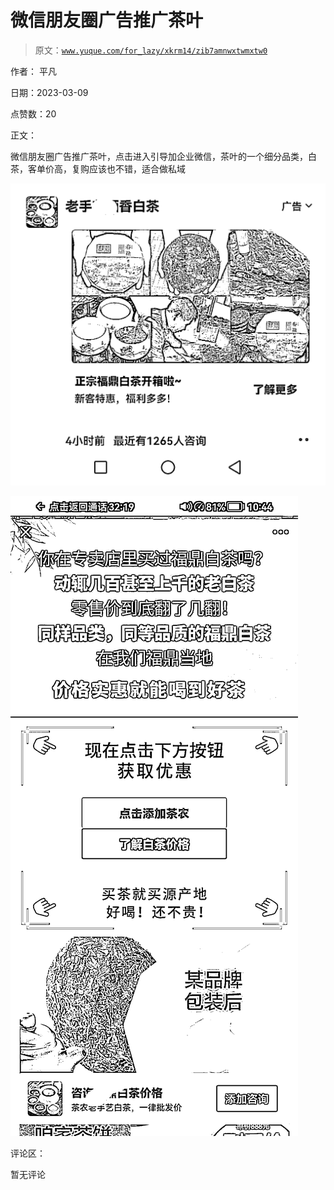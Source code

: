 # 微信朋友圈广告推广茶叶

> 原文：[`www.yuque.com/for_lazy/xkrm14/zib7amnwxtwmxtw0`](https://www.yuque.com/for_lazy/xkrm14/zib7amnwxtwmxtw0)

作者： 平凡 

日期：2023-03-09 

点赞数：20 

正文： 

微信朋友圈广告推广茶叶，点击进入引导加企业微信，茶叶的一个细分品类，白茶，客单价高，复购应该也不错，适合做私域 

![](img/7e383c39c2a55fe8e61d8daa21ea31eb.png)  

![](img/e059ddb78c60fd3faa2165d976101b25.png)  

评论区： 

暂无评论 

